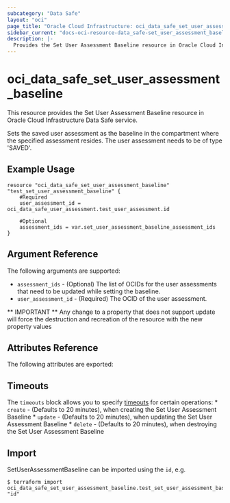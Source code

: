 ```yaml
---
subcategory: "Data Safe"
layout: "oci"
page_title: "Oracle Cloud Infrastructure: oci_data_safe_set_user_assessment_baseline"
sidebar_current: "docs-oci-resource-data_safe-set_user_assessment_baseline"
description: |-
  Provides the Set User Assessment Baseline resource in Oracle Cloud Infrastructure Data Safe service
---
```


# oci_data_safe_set_user_assessment_baseline
This resource provides the Set User Assessment Baseline resource in Oracle Cloud Infrastructure Data Safe service.

Sets the saved user assessment as the baseline in the compartment where the specified assessment resides. The user assessment needs to be of type 'SAVED'.

## Example Usage

```hcl
resource "oci_data_safe_set_user_assessment_baseline" "test_set_user_assessment_baseline" {
	#Required
	user_assessment_id = oci_data_safe_user_assessment.test_user_assessment.id

	#Optional
	assessment_ids = var.set_user_assessment_baseline_assessment_ids
}
```

## Argument Reference

The following arguments are supported:

* `assessment_ids` - (Optional) The list of OCIDs for the user assessments that need to be updated while setting the baseline.
* `user_assessment_id` - (Required) The OCID of the user assessment.


** IMPORTANT **
Any change to a property that does not support update will force the destruction and recreation of the resource with the new property values

## Attributes Reference

The following attributes are exported:


## Timeouts

The `timeouts` block allows you to specify [timeouts](https://registry.terraform.io/providers/oracle/oci/latest/docs/guides/changing_timeouts) for certain operations:
	* `create` - (Defaults to 20 minutes), when creating the Set User Assessment Baseline
	* `update` - (Defaults to 20 minutes), when updating the Set User Assessment Baseline
	* `delete` - (Defaults to 20 minutes), when destroying the Set User Assessment Baseline


## Import

SetUserAssessmentBaseline can be imported using the `id`, e.g.

```
$ terraform import oci_data_safe_set_user_assessment_baseline.test_set_user_assessment_baseline "id"
```

